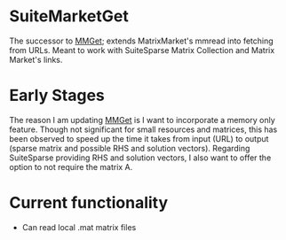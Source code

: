 # SuiteMarketGet
The successor to [MMGet](https://github.com/CHLOzzz/MMGet); extends MatrixMarket's mmread into fetching from URLs. Meant to work with SuiteSparse Matrix Collection and Matrix Market's links.

# Early Stages
The reason I am updating [MMGet](https://github.com/CHLOzzz/MMGet) is I want to incorporate a memory only feature. Though not significant for small resources and matrices, this has been observed to speed up the time it takes from input (URL) to output (sparse matrix and possible RHS and solution vectors).
Regarding SuiteSparse providing RHS and solution vectors, I also want to offer the option to not require the matrix A.

# Current functionality
- Can read local .mat matrix files
